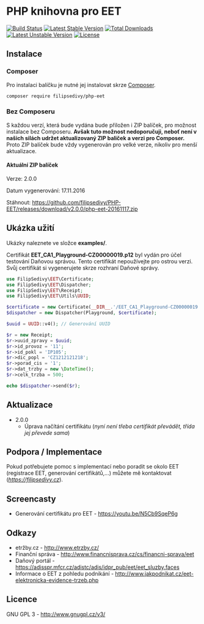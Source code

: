 # PHP knihovna pro EET

[![Build Status](https://travis-ci.org/filipsedivy/PHP-EET.svg?branch=master)](https://travis-ci.org/filipsedivy/PHP-EET) [![Latest Stable Version](https://poser.pugx.org/filipsedivy/php-eet/v/stable)](https://packagist.org/packages/filipsedivy/php-eet) [![Total Downloads](https://poser.pugx.org/filipsedivy/php-eet/downloads)](https://packagist.org/packages/filipsedivy/php-eet) [![Latest Unstable Version](https://poser.pugx.org/filipsedivy/php-eet/v/unstable)](https://packagist.org/packages/filipsedivy/php-eet) [![License](https://poser.pugx.org/filipsedivy/php-eet/license)](https://packagist.org/packages/filipsedivy/php-eet)

## Instalace

### Composer

Pro instalaci balíčku je nutné jej instalovat skrze [Composer](https://getcomposer.org/).

```bash
composer require filipsedivy/php-eet
```

### Bez Composeru

S každou verzí, která bude vydána bude přiložen i ZIP balíček, pro možnost instalace bez Composeru. **Avšak tuto možnost nedoporučuji, neboť není v našich silách udržet aktualizovaný ZIP baliček a verzi pro Composer.** Proto ZIP balíček bude vždy vygenerován pro velké verze, nikoliv pro menší aktualizace.

#### Aktuální ZIP balíček

Verze: 2.0.0

Datum vygenerování: 17.11.2016

Stáhnout: https://github.com/filipsedivy/PHP-EET/releases/download/v2.0.0/php-eet-20161117.zip


## Ukázka užití

Ukázky naleznete ve složce **examples/**.

Certifikát **EET_CA1_Playground-CZ00000019.p12** byl vydán pro účel testování Daňovou správou. Tento certifikát nepoužívejte pro ostrou verzi. Svůj certifikát si vygenerujete skrze rozhraní Daňové správy.

```php
use FilipSedivy\EET\Certificate;
use FilipSedivy\EET\Dispatcher;
use FilipSedivy\EET\Receipt;
use FilipSedivy\EET\Utils\UUID;

$certificate = new Certificate(__DIR__.'/EET_CA1_Playground-CZ00000019.p12', 'eet');
$dispatcher = new Dispatcher(Playground, $certificate);

$uuid = UUID::v4(); // Generování UUID

$r = new Receipt;
$r->uuid_zpravy = $uuid;
$r->id_provoz = '11';
$r->id_pokl = 'IP105';
$r->dic_popl = 'CZ1212121218';
$r->porad_cis = '1';
$r->dat_trzby = new \DateTime();
$r->celk_trzba = 500;

echo $dispatcher->send($r);
```

## Aktualizace

- 2.0.0
  - Úprava načítání certifikátu (*nyní není třeba certifikát převádět, třída jej převede sama*)

## Podpora / Implementace

Pokud potřebujete pomoc s implementací nebo poradit se okolo EET (registrace EET, generování certifikátů,...) můžete mě kontaktovat (*https://filipsedivy.cz*).

## Screencasty

- Generování certifikátu pro EET - https://youtu.be/N5Cb9SqeP6g

## Odkazy
- etržby.cz - http://www.etrzby.cz/
- Finanční správa - http://www.financnisprava.cz/cs/financni-sprava/eet
- Daňový portál - https://adisspr.mfcr.cz/adistc/adis/idpr_pub/eet/eet_sluzby.faces
- Informace o EET z pohledu podnikání - http://www.jakpodnikat.cz/eet-elektronicka-evidence-trzeb.php

## Licence

GNU GPL 3 - http://www.gnugpl.cz/v3/
